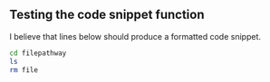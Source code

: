 ## Testing the code snippet function

I believe that lines below should produce a formatted code snippet.

```sh
cd filepathway
ls
rm file
```
